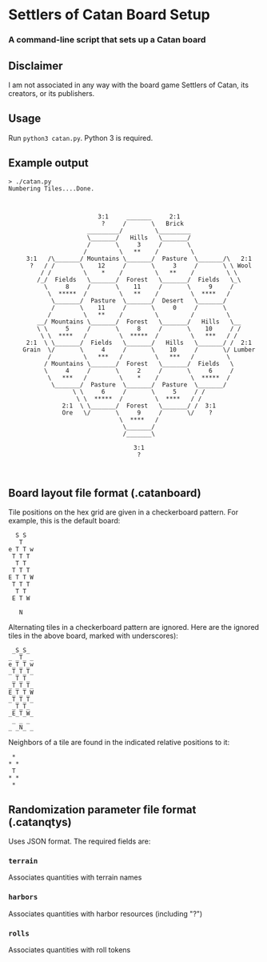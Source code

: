 # Settlers of Catan Board Setup
### A command-line script that sets up a Catan board

## Disclaimer
I am not associated in any way with the board game Settlers of Catan, its
creators, or its publishers.

## Usage
Run `python3 catan.py`. Python 3 is required.

## Example output
```
> ./catan.py
Numbering Tiles....Done.
                                                                         
                                                                         
                                                                         
                         3:1     _______     2:1                         
                          ?     /       \   Brick                        
                      _________/         \_________                      
                      \_______/   Hills   \_______/                      
                      /       \     3     /       \                      
                     /         \   **    /         \                     
     3:1   /\_______/ Mountains \_______/  Pasture  \_______/\   2:1     
      ?   / /       \    12     /       \     3     /       \ \ Wool     
         / /         \    *    /         \   **    /         \ \         
        /_/  Fields   \_______/  Forest   \_______/  Fields   \_\        
          \     8     /       \    11     /       \     9     /          
           \  *****  /         \   **    /         \  ****   /           
            \_______/  Pasture  \_______/  Desert   \_______/            
            /       \    11     /       \     0     /       \            
           /         \   **    /         \         /         \           
        __/ Mountains \_______/  Forest   \_______/   Hills   \__        
        \ \     5     /       \     8     /       \    10     / /        
         \ \  ****   /         \  *****  /         \   ***   / /         
     2:1  \ \_______/  Fields   \_______/   Hills   \_______/ /  2:1     
    Grain  \/       \     4     /       \    10     /       \/ Lumber    
           /         \   ***   /         \   ***   /         \           
          / Mountains \_______/  Forest   \_______/  Fields   \          
          \     4     /       \     2     /       \     6     /          
           \   ***   /         \    *    /         \  *****  /           
            \_______/  Pasture  \_______/  Pasture  \_______/            
                  \ \     6     /       \     5     / /                  
                   \ \  *****  /         \  ****   / /                   
               2:1  \ \_______/  Forest   \_______/ /  3:1               
               Ore   \/       \     9     /       \/    ?                
                               \  ****   /                               
                                \_______/                                
                                /_______\                                
                                                                         
                                   3:1                                   
                                    ?                                    
                                                                         
                                                                         
```

## Board layout file format (.catanboard)
Tile positions on the hex grid are given in a checkerboard pattern.
For example, this is the default board:
```
  S S
   T
e T T w
 T T T
  T T
 T T T
E T T W
 T T T
  T T
 E T W

   N
```
Alternating tiles in a checkerboard pattern are ignored. Here are the
ignored tiles in the above board, marked with underscores):
```
 _S_S_ 
_ _T_ _
e_T_T_w
_T_T_T_
 _T_T_ 
_T_T_T_
E_T_T_W
_T_T_T_
 _T_T_ 
_E_T_W_
 _ _ _ 
_ _N_ _
```
Neighbors of a tile are found in the indicated relative positions to it:
```
 *
* *
 T
* *
 *
```

## Randomization parameter file format (.catanqtys)
Uses JSON format. The required fields are:
### `terrain`
Associates quantities with terrain names
### `harbors`
Associates quantities with harbor resources (including "?")
### `rolls`
Associates quantities with roll tokens
